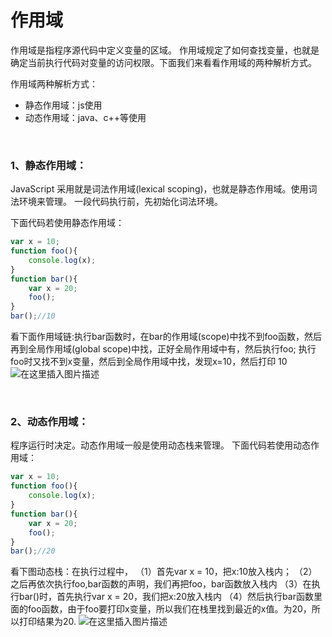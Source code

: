 # 作用域

作用域是指程序源代码中定义变量的区域。
作用域规定了如何查找变量，也就是确定当前执行代码对变量的访问权限。下面我们来看看作用域的两种解析方式。

作用域两种解析方式：
- 静态作用域：js使用
- 动态作用域：java、c++等使用

<br>

### 1、静态作用域：
JavaScript 采用就是词法作用域(lexical scoping)，也就是静态作用域。使用词法环境来管理。 一段代码执行前，先初始化词法环境。 

下面代码若使用静态作用域：
```javascript
var x = 10;
function foo(){
    console.log(x);
}
function bar(){
    var x = 20;
    foo();
}
bar();//10
```
看下面作用域链:执行bar函数时，在bar的作用域(scope)中找不到foo函数，然后再到全局作用域(global scope)中找，正好全局作用域中有，然后执行foo; 
执行foo时又找不到x变量，然后到全局作用域中找，发现x=10，然后打印 10 
![在这里插入图片描述](https://img-blog.csdnimg.cn/20181110163806875.png)

<br>

### 2、动态作用域：
程序运行时决定。动态作用域一般是使用动态栈来管理。 
下面代码若使用动态作用域：

```javascript
var x = 10;
function foo(){
    console.log(x);
}
function bar(){
    var x = 20;
    foo();
}
bar();//20
``` 
看下图动态栈：在执行过程中， 
（1）首先var x = 10，把x:10放入栈内； 
（2）之后再依次执行foo,bar函数的声明，我们再把foo，bar函数放入栈内 
（3）在执行bar()时，首先执行var x = 20，我们把x:20放入栈内 
（4）然后执行bar函数里面的foo函数，由于foo要打印x变量，所以我们在栈里找到最近的x值。为20，所以打印结果为20. 
![在这里插入图片描述](https://img-blog.csdnimg.cn/2018111016404625.png)
